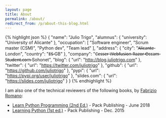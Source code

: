 ```yaml
---
layout: page
title: About
permalink: /about/
redirect_from: /p/about-this-blog.html
---
```


{% highlight json %}
{
    "name": "Julio Trigo",
    "alumnus": {
        "university": "University of Alicante"
    },
    "occupation": [
        "Software engineer", "Scrum master (CSM)", "Python dev", "Team lead"
    ],
    "address": {
        "city": "A̶l̶i̶c̶a̶n̶t̶e̶ London",
        "country": "E̶S̶ GB"
    },
    "company": "C̶e̶s̶s̶e̶r̶ W̶e̶b̶f̶u̶s̶i̶o̶n̶ R̶a̶z̶o̶r̶ ̶O̶c̶c̶a̶m̶ S̶t̶u̶d̶e̶n̶t̶.̶c̶o̶m̶ Sohonet",
    "blog": {
        "url": "http://blog.juliotrigo.com"
    },
    "twitter": {
        "url": "https://twitter.com/juliotrigo"
    },
    "github": {
        "url": "https://github.com/juliotrigo"
    },
    "pypi": {
        "url": "https://pypi.org/user/juliotrigo"
    },
    "slides.com": {
        "url": "https://slides.com/juliotrigo"
    }
}
{% endhighlight %}

I am also one of the technical reviewers of the following books, by [Fabrizio Romano](https://www.fabrizio.online/):

* [Learn Python Programming (2nd Ed.)](https://www.fabrizio.online/learn-python-programming) - Pack Publishing - June 2018
* [Learning Python (1st ed.)](https://www.fabrizio.online/learning-python) - Pack Publishing - Dec. 2015
